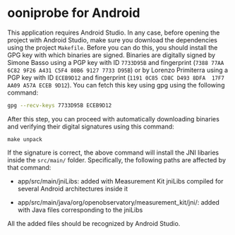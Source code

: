 # ooniprobe for Android

This application requires Android Studio. In any case, before opening the
project with Android Studio, make sure you download the dependencies using
the project `Makefile`. Before you can do this, you should install the
GPG key with which binaries are signed. Binaries are digitally signed by
Simone Basso using a PGP key with ID `7733D95B` and fingerprint
(`7388 77AA 6C82 9F26 A431 C5F4 80B6 9127 7733 D95B`) or by Lorenzo Primiterra using a PGP key with ID `ECEB9D12` and
fingerprint (`1191 0C85 CD8C D493 8DFA  17F7 AA09 A57A ECEB 9D12`). You can fetch this
key using gpg using the following command:

```bash
gpg --recv-keys 7733D95B ECEB9D12
```

After this step, you can proceed with automatically downloading binaries
and verifying their digital signatures using this command:

```
make unpack
```

If the signature is correct, the above command will install the JNI
libaries inside the `src/main/` folder. Specifically, the following paths
are affected by that command:

- app/src/main/jniLibs: added with Measurement Kit jniLibs compiled for
  several Android architectures inside it

- app/src/main/java/org/openobservatory/measurement_kit/jni/: added with Java files
  corresponding to the jniLibs


All the added files should be recognized by Android Studio.
